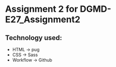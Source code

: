 # Assignment 2 for DGMD-E27_Assignment2

## Technology used:
- HTML -> pug
- CSS -> Sass
- Workflow -> Github 
